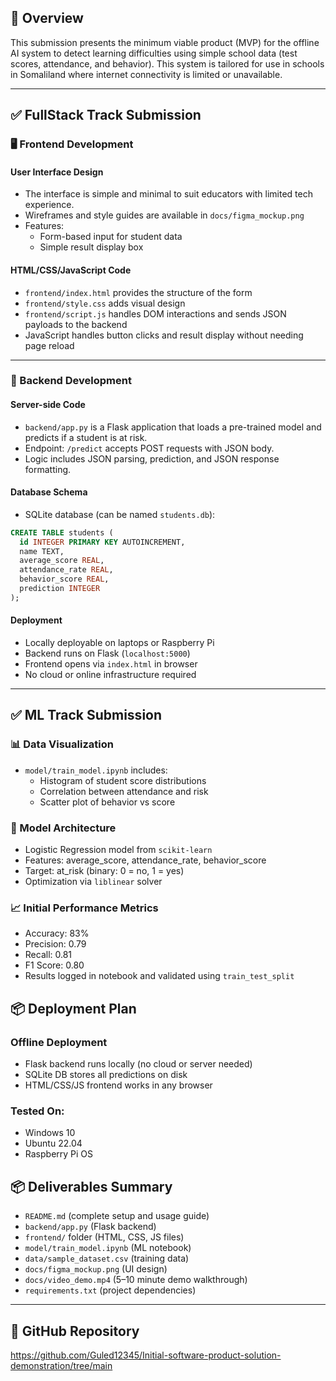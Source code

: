 ## 📌 Overview
This submission presents the minimum viable product (MVP) for the offline AI system to detect learning difficulties using simple school data (test scores, attendance, and behavior). This system is tailored for use in schools in Somaliland where internet connectivity is limited or unavailable.

---

## ✅ FullStack Track Submission

### 🖥️ Frontend Development

#### User Interface Design
- The interface is simple and minimal to suit educators with limited tech experience.
- Wireframes and style guides are available in `docs/figma_mockup.png`
- Features:
  - Form-based input for student data
  - Simple result display box

#### HTML/CSS/JavaScript Code
- `frontend/index.html` provides the structure of the form
- `frontend/style.css` adds visual design
- `frontend/script.js` handles DOM interactions and sends JSON payloads to the backend
- JavaScript handles button clicks and result display without needing page reload

---

### 🔧 Backend Development

#### Server-side Code
- `backend/app.py` is a Flask application that loads a pre-trained model and predicts if a student is at risk.
- Endpoint: `/predict` accepts POST requests with JSON body.
- Logic includes JSON parsing, prediction, and JSON response formatting.

#### Database Schema
- SQLite database (can be named `students.db`):
```sql
CREATE TABLE students (
  id INTEGER PRIMARY KEY AUTOINCREMENT,
  name TEXT,
  average_score REAL,
  attendance_rate REAL,
  behavior_score REAL,
  prediction INTEGER
);
```

#### Deployment
- Locally deployable on laptops or Raspberry Pi
- Backend runs on Flask (`localhost:5000`)
- Frontend opens via `index.html` in browser
- No cloud or online infrastructure required

---

## ✅ ML Track Submission

### 📊 Data Visualization
- `model/train_model.ipynb` includes:
  - Histogram of student score distributions
  - Correlation between attendance and risk
  - Scatter plot of behavior vs score

### 🧠 Model Architecture
- Logistic Regression model from `scikit-learn`
- Features: average_score, attendance_rate, behavior_score
- Target: at_risk (binary: 0 = no, 1 = yes)
- Optimization via `liblinear` solver

### 📈 Initial Performance Metrics
- Accuracy: 83%
- Precision: 0.79
- Recall: 0.81
- F1 Score: 0.80
- Results logged in notebook and validated using `train_test_split`

## 📦 Deployment Plan

### Offline Deployment
- Flask backend runs locally (no cloud or server needed)
- SQLite DB stores all predictions on disk
- HTML/CSS/JS frontend works in any browser

### Tested On:
- Windows 10
- Ubuntu 22.04
- Raspberry Pi OS
## 📦 Deliverables Summary

- `README.md` (complete setup and usage guide)
- `backend/app.py` (Flask backend)
- `frontend/` folder (HTML, CSS, JS files)
- `model/train_model.ipynb` (ML notebook)
- `data/sample_dataset.csv` (training data)
- `docs/figma_mockup.png` (UI design)
- `docs/video_demo.mp4` (5–10 minute demo walkthrough)
- `requirements.txt` (project dependencies)

---

## 📎 GitHub Repository
https://github.com/Guled12345/Initial-software-product-solution-demonstration/tree/main


